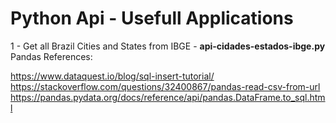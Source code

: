 # Python Api - Usefull Applications

1 - Get all Brazil Cities and States from IBGE - 
****api-cidades-estados-ibge.py****
Pandas References: 

https://www.dataquest.io/blog/sql-insert-tutorial/
https://stackoverflow.com/questions/32400867/pandas-read-csv-from-url
https://pandas.pydata.org/docs/reference/api/pandas.DataFrame.to_sql.html
